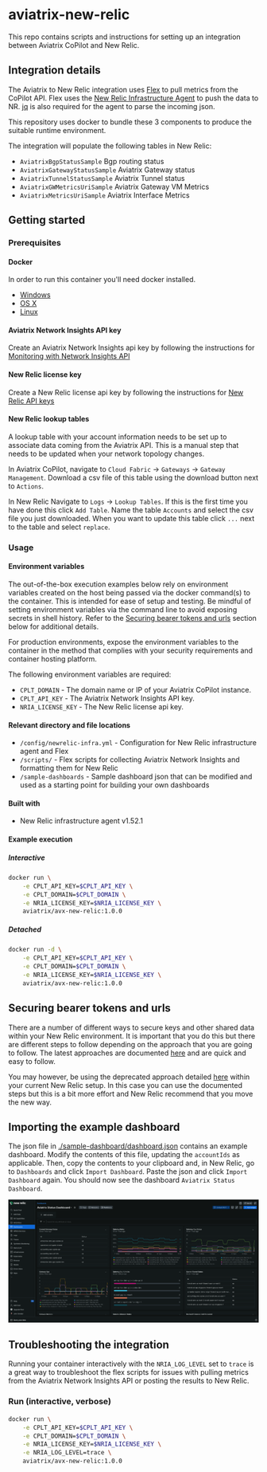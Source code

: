 # aviatrix-new-relic

This repo contains scripts and instructions for setting up an integration between Aviatrix CoPilot and New Relic.

## Integration details

The Aviatrix to New Relic integration uses [Flex](https://docs.newrelic.com/docs/infrastructure/host-integrations/host-integrations-list/flex-integration-tool-build-your-own-integration/) to pull metrics from the CoPilot API. Flex uses the [New Relic Infrastructure Agent](https://docs.newrelic.com/docs/infrastructure/install-infrastructure-agent/get-started/install-infrastructure-agent/) to push the data to NR. [jq](https://jqlang.github.io/jq/) is also required for the agent to parse the incoming json.

This repository uses docker to bundle these 3 components to produce the suitable runtime environment.

The integration will populate the following tables in New Relic:

* `AviatrixBgpStatusSample` Bgp routing status
* `AviatrixGatewayStatusSample` Aviatrix Gateway status
* `AviatrixTunnelStatusSample` Aviatrix Tunnel status
* `AviatrixGWMetricsUriSample` Aviatrix Gateway VM Metrics
* `AviatrixMetricsUriSample` Aviatrix Interface Metrics

## Getting started

### Prerequisites

#### Docker

In order to run this container you'll need docker installed.

* [Windows](https://docs.docker.com/windows/started)
* [OS X](https://docs.docker.com/mac/started/)
* [Linux](https://docs.docker.com/linux/started/)

#### Aviatrix Network Insights API key

Create an Aviatrix Network Insights api key by following the instructions for [Monitoring with Network Insights API](https://docs.aviatrix.com/documentation/latest/monitoring-troubleshooting/metrics-api-enable.html?expand=true)

#### New Relic license key

Create a New Relic license api key by following the instructions for [New Relic API keys](https://docs.newrelic.com/docs/apis/intro-apis/new-relic-api-keys/)

#### New Relic lookup tables

A lookup table with your account information needs to be set up to associate data coming from the Aviatrix API. This is a manual step that needs to be updated when your network topology changes.

In Aviatrix CoPilot, navigate to `Cloud Fabric` -> `Gateways` -> `Gateway Management`. Download a csv file of this table using the download button next to `Actions`.

In New Relic Navigate to `Logs` -> `Lookup Tables`.  If this is the first time you have done this click `Add Table`.  Name the table `Accounts` and select the csv file you just downloaded. When you want to update this table click `...` next to the table and select `replace`.

### Usage

#### Environment variables

The out-of-the-box execution examples below rely on environment variables created on the host being passed via the docker command(s) to the container. This is intended for ease of setup and testing. Be mindful of setting environment variables via the command line to avoid exposing secrets in shell history. Refer to the [Securing bearer tokens and urls](#securing-bearer-tokens-and-urls) section below for additional details.

For production environments, expose the environment variables to the container in the method that complies with your security requirements and container hosting platform.

The following environment variables are required:

* `CPLT_DOMAIN` - The domain name or IP of your Aviatrix CoPilot instance.
* `CPLT_API_KEY` - The Aviatrix Network Insights API key.
* `NRIA_LICENSE_KEY` - The New Relic license api key.

#### Relevant directory and file locations

* `/config/newrelic-infra.yml` - Configuration for New Relic infrastructure agent and Flex
* `/scripts/` - Flex scripts for collecting Aviatrix Network Insights and formatting them for New Relic
* `/sample-dashboards` - Sample dashboard json that can be modified and used as a starting point for building your own dashboards

#### Built with

* New Relic infrastructure agent v1.52.1

#### Example execution

##### Interactive

```bash
docker run \
    -e CPLT_API_KEY=$CPLT_API_KEY \
    -e CPLT_DOMAIN=$CPLT_DOMAIN \
    -e NRIA_LICENSE_KEY=$NRIA_LICENSE_KEY \
    aviatrix/avx-new-relic:1.0.0
```

##### Detached

```bash
docker run -d \
    -e CPLT_API_KEY=$CPLT_API_KEY \
    -e CPLT_DOMAIN=$CPLT_DOMAIN \
    -e NRIA_LICENSE_KEY=$NRIA_LICENSE_KEY \
    aviatrix/avx-new-relic:1.0.0
```

## Securing bearer tokens and urls

There are a number of different ways to secure keys and other shared data within your New Relic environment.  It is important that you do this but there are different steps to follow depending on the approach that you are going to follow.  The latest approaches are documented [here](https://docs.newrelic.com/docs/infrastructure/host-integrations/installation/secrets-management/) and are quick and easy to follow.  

You may however, be using the deprecated approach detailed [here](https://github.com/newrelic/nri-flex/blob/master/docs/deprecated/secrets.md) within your current New Relic setup.  In this case you can use the documented steps but this is a bit more effort and New Relic recommend that you move the new way.

## Importing the example dashboard

The json file in [./sample-dashboard/dashboard.json](./sample-dashboard/dashboard.json) contains an example dashboard.  Modify the contents of this file, updating the `accountIds` as applicable. Then, copy the contents to your clipboard and, in New Relic, go to `Dashboards` and click `Import Dashboard`.  Paste the json and click `Import Dashboard` again. You should now see the dashboard `Aviatrix Status Dashboard`.

![dashboard](./images/screenshot.png)

## Troubleshooting the integration

Running your container interactively with the `NRIA_LOG_LEVEL` set to `trace` is a great way to troubleshoot the flex scripts for issues with pulling metrics from the Aviatrix Network Insights API or posting the results to New Relic.

### Run (interactive, verbose)

```bash
docker run \
    -e CPLT_API_KEY=$CPLT_API_KEY \
    -e CPLT_DOMAIN=$CPLT_DOMAIN \
    -e NRIA_LICENSE_KEY=$NRIA_LICENSE_KEY \
    -e NRIA_LOG_LEVEL=trace \
    aviatrix/avx-new-relic:1.0.0
```
